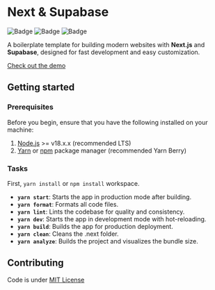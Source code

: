 # Next & Supabase

![Badge](https://img.shields.io/badge/License-MIT-blue)
![Badge](https://img.shields.io/badge/Version-1.0.0-orange)
![Badge](https://img.shields.io/badge/Release-stable-brightgreen)

A boilerplate template for building modern websites with **Next.js** and **Supabase**, designed for fast development and easy customization.

[Check out the demo](https://user.github.io/next-supabase)

## Getting started

### Prerequisites

Before you begin, ensure that you have the following installed on your machine:

1. [Node.js](https://nodejs.org/) >= v18.x.x (recommended LTS)
2. [Yarn](https://yarnpkg.com/) or [npm](https://www.npmjs.com/) package manager (recommended Yarn Berry)

### Tasks

First, `yarn install` or `npm install` workspace.

- **`yarn start`**: Starts the app in production mode after building.
- **`yarn format`**: Formats all code files.
- **`yarn lint`**: Lints the codebase for quality and consistency.
- **`yarn dev`**: Starts the app in development mode with hot-reloading.
- **`yarn build`**: Builds the app for production deployment.
- **`yarn clean`**: Cleans the .next folder.
- **`yarn analyze`**: Builds the project and visualizes the bundle size.

## Contributing

Code is under [MIT License](./LICENSE)
